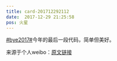 ```yaml
---
title: card-201712292112
date:  2017-12-29 21:25:58
pos: 火星
---
```

<a  href="https://m.weibo.cn/search?containerid=231522type%3D1%26t%3D10%26q%3D%23bye2017%23&isnewpage=1" data-hide=""><span class="surl-text">#bye2017#</span></a>今年的最后一段代码，简单但美好。 

来源于个人weibo：[原文链接](https://m.weibo.cn/status/FBVR7pnwv?mblogid=FBVR7pnwv)